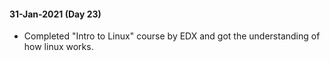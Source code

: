 #### 31-Jan-2021 (Day 23)
- Completed "Intro to Linux" course by EDX and got the understanding of how linux works.
